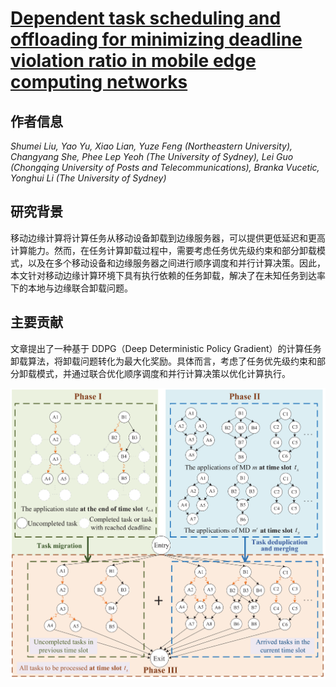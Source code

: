 # [Dependent task scheduling and offloading for minimizing deadline violation ratio in mobile edge computing networks](https://doi.org/10.1109/JSAC.2022.3233532)

## 作者信息
*Shumei Liu, Yao Yu, Xiao Lian, Yuze Feng (Northeastern University), Changyang She, Phee Lep Yeoh (The University of Sydney), Lei Guo (Chongqing University of Posts and Telecommunications), Branka Vucetic, Yonghui Li (The University of Sydney)*

## 研究背景
移动边缘计算将计算任务从移动设备卸载到边缘服务器，可以提供更低延迟和更高计算能力。然而，在任务计算卸载过程中，需要考虑任务优先级约束和部分卸载模式，以及在多个移动设备和边缘服务器之间进行顺序调度和并行计算决策。因此，本文针对移动边缘计算环境下具有执行依赖的任务卸载，解决了在未知任务到达率下的本地与边缘联合卸载问题。

## 主要贡献
文章提出了一种基于 DDPG（Deep Deterministic Policy Gradient）的计算任务卸载算法，将卸载问题转化为最大化奖励。具体而言，考虑了任务优先级约束和部分卸载模式，并通过联合优化顺序调度和并行计算决策以优化计算执行。

![](../../figs/jsac23-dependent.png)